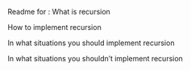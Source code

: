 Readme for :
What is recursion

How to implement recursion

In what situations you should implement recursion

In what situations you shouldn’t implement recursion
